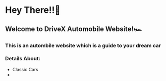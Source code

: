 <h1>Hey There!!🌝</h1>
<h2>Welcome to DriveX Automobile Website!🏎️</h2>
<h3>This is an autombile website which is a guide to your dream car</h3>

<h3>Details About:</h3>
<ul>
  <li>Classic Cars</li>
  <li></li>
</ul>
